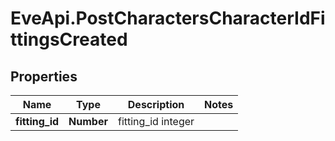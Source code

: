 # EveApi.PostCharactersCharacterIdFittingsCreated

## Properties
Name | Type | Description | Notes
------------ | ------------- | ------------- | -------------
**fitting_id** | **Number** | fitting_id integer | 


